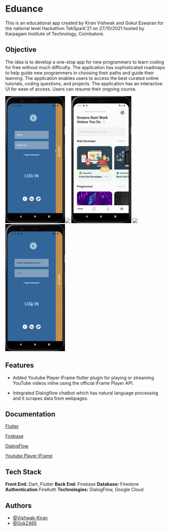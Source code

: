 
# Eduance

This is an educational app created by Kiran Vishwak and Gokul Eswaran for the national level Hackathon TekSpark'21 on 27/10/2021 hosted by Karpagam Institute of Technology, Coimbatore.

## Objective

The idea is to develop a one-stop app for new programmers to learn coding for free without much difficulty.
The application has sophisticated roadmaps to help guide new programmers in choosing their paths and guide their learning. The application enables users to access the best curated online tutorials, coding questions, and projects. The application has an interactive UI for ease of access. Users can resume their ongoing course.  

<img src="Authentication.gif" height=400><img src="Home Screen.gif" height=400>
<img src="Eduance Bot.gif" height=400>
<img src="Youtube API.gif" height=400>
<img src="Profile Page.gif" height=400>


## Features

- Added Youtube Player IFrame flutter plugin for playing or streaming YouTube videos inline using the official iFrame Player API.

- Integrated Dialogflow chatbot which has natural language processing and it scrapes data from webpages.

## Documentation

[Flutter](https://flutter.dev/docs)

[Firebase](https://firebase.google.com/docs)

[DialogFlow](https://cloud.google.com/dialogflow/docs)

[Youtube Player IFrame](https://pub.dev/packages/youtube_player_iframe)

## Tech Stack

**Front End:**  Dart, Flutter
**Back End:** Firebase
**Database:** Firestore
**Authentication** FireAuth
**Technologies:** DialogFlow, Google Cloud

## Authors

- [@Vishwak-Kiran](https://github.com/Vishwak-Kiran)
- [@GokZ465](https://github.com/GokZ465)
